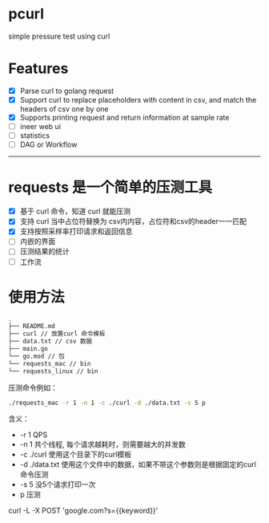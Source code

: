 # pcurl
simple pressure test using curl

# Features
- [x] Parse curl to golang request
- [x] Support curl to replace placeholders with content in csv, and match the headers of csv one by one
- [x] Supports printing request and return information at sample rate
- [ ] ineer web ui
- [ ] statistics
- [ ] DAG or Workflow
----

# requests 是一个简单的压测工具

- [x] 基于 curl 命令，知道 curl 就能压测
- [x] 支持 curl 当中占位符替换为 csv内内容，占位符和csv的header一一匹配
- [x] 支持按照采样率打印请求和返回信息
- [ ] 内嵌的界面
- [ ] 压测结果的统计
- [ ] 工作流

# 使用方法
```bash
.
├── README.md
├── curl // 放置curl 命令模板
├── data.txt // csv 数据
├── main.go 
└── go.mod // 包
└── requests_mac // bin
└── requests_linux // bin
```

压测命令例如：
```bash
./requests_mac -r 1 -n 1 -c ./curl -d ./data.txt -s 5 p
```

含义：
- -r 1 QPS
- -n 1 共个线程, 每个请求越耗时，则需要越大的并发数
- -c ./curl 使用这个目录下的curl模板
- -d ./data.txt 使用这个文件中的数据，如果不带这个参数则是根据固定的curl命令压测
- -s 5 没5个请求打印一次
- p 压测

curl -L -X POST 'google.com?s={{keyword}}'
